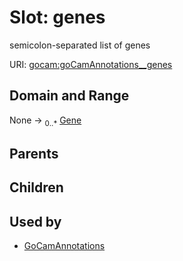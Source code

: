 
# Slot: genes


semicolon-separated list of genes

URI: [gocam:goCamAnnotations__genes](http://w3id.org/ontogpt/gocam/goCamAnnotations__genes)


## Domain and Range

None &#8594;  <sub>0..\*</sub> [Gene](Gene.md)

## Parents


## Children


## Used by

 * [GoCamAnnotations](GoCamAnnotations.md)
